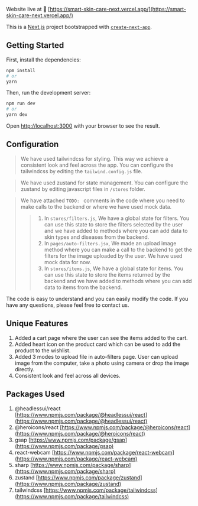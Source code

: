 Website live at 🔗 [https://smart-skin-care-next.vercel.app/](https://smart-skin-care-next.vercel.app/)

This is a [Next.js](https://nextjs.org/) project bootstrapped with [`create-next-app`](https://github.com/vercel/next.js/tree/canary/packages/create-next-app).

## Getting Started

First, install the dependencies:

```bash
npm install
# or
yarn
```

Then, run the development server:

```bash
npm run dev
# or
yarn dev
```

Open [http://localhost:3000](http://localhost:3000) with your browser to see the result.

## Configuration
> We have used tailwindcss for styling. This way we achieve a consistent look and feel across the app. You can configure the tailwindcss by editing the `tailwind.config.js` file.

> We have used zustand for state management. You can configure the zustand by editing javascript files in `/stores` folder.

> We have attached ```TODO: ``` comments in the code where you need to make calls to the backend or where we have used mock data.
>>1. In ```stores/filters.js```, We have a global state for filters. You can use this state to store the filters selected by the user and we have added to methods where you can add data to skin types and diseases from the backend.
>>2. In ```pages/auto-filters.jsx```, We made an upload image method where you can make a call to the backend to get the filters for the image uploaded by the user. We have used mock data for now.
>>3. In ```stores/items.js```, We have a global state for items. You can use this state to store the items returned by the backend and we have added to methods where you can add data to items from the backend.

 The code is easy to understand and you can easily modify the code. If you have any questions, please feel free to contact us.

 ## Unique Features
 1. Added a cart page where the user can see the items added to the cart.
 2. Added heart icon on the product card which can be used to add the product to the wishlist.
 3. Added 3 modes to upload file in auto-filters page. User can upload image from the computer, take a photo using camera or drop the image directly.
 4. Consistent look and feel across all devices.

## Packages Used
1. @headlessui/react [https://www.npmjs.com/package/@headlessui/react](https://www.npmjs.com/package/@headlessui/react)
2. @heroicons/react [https://www.npmjs.com/package/@heroicons/react](https://www.npmjs.com/package/@heroicons/react)
3. gsap [https://www.npmjs.com/package/gsap](https://www.npmjs.com/package/gsap)
4. react-webcam [https://www.npmjs.com/package/react-webcam](https://www.npmjs.com/package/react-webcam)
5. sharp [https://www.npmjs.com/package/sharp](https://www.npmjs.com/package/sharp)
6. zustand [https://www.npmjs.com/package/zustand](https://www.npmjs.com/package/zustand)
7. tailwindcss [https://www.npmjs.com/package/tailwindcss](https://www.npmjs.com/package/tailwindcss)

